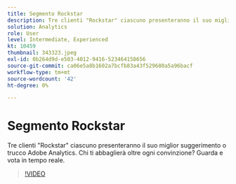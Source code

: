 ```yaml
---
title: Segmento Rockstar
description: Tre clienti "Rockstar" ciascuno presenteranno il suo miglior suggerimento o trucco Adobe Analytics.
solution: Analytics
role: User
level: Intermediate, Experienced
kt: 10459
thumbnail: 343323.jpeg
exl-id: 0b264d9d-e503-4012-9416-523464158656
source-git-commit: ca06e5a8b1602a7bcfb83a43f529680a5a96bacf
workflow-type: tm+mt
source-wordcount: '42'
ht-degree: 0%

---
```


# Segmento Rockstar

Tre clienti &quot;Rockstar&quot; ciascuno presenteranno il suo miglior suggerimento o trucco Adobe Analytics. Chi ti abbaglierà oltre ogni convinzione? Guarda e vota in tempo reale.

>[!VIDEO](https://video.tv.adobe.com/v/343323/?quality=12&learn=on)

